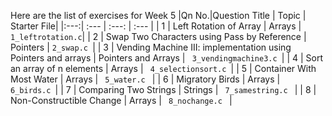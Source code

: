 Here are the list of exercises for Week 5
|Qn No.|Question Title | Topic | Starter File|
|:---:| :--- | :---: | :--- |
| 1 | Left Rotation of Array | Arrays | <code>1_leftrotation.c</code>|
| 2 | Swap Two Characters using Pass by Reference | Pointers | <code>2_swap.c </code>|
| 3 | Vending Machine III: implementation using Pointers and arrays | Pointers and Arrays | <code> 3_vendingmachine3.c </code>|
| 4 | Sort an array of n elements | Arrays | <code> 4_selectionsort.c </code>|
| 5 | Container With Most Water | Arrays | <code> 5_water.c </code> |
| 6 | Migratory Birds | Arrays | <code> 6_birds.c </code>|
| 7 | Comparing Two Strings | Strings | <code> 7_samestring.c </code> |
| 8 | Non-Constructible Change | Arrays | <code> 8_nochange.c </code> |
